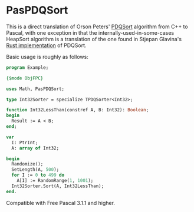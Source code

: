 # PasPDQSort
This is a direct translation of Orson Peters' [PDQSort](https://github.com/orlp/pdqsort) algorithm from C++ to Pascal,
with one exception in that the internally-used-in-some-cases HeapSort algorithm is a translation of the one found in Stjepan Glavina's
[Rust implementation](https://github.com/stjepang/pdqsort) of PDQSort.

Basic usage is roughly as follows:

```Pascal
program Example;

{$mode ObjFPC}

uses Math, PasPDQSort;

type Int32Sorter = specialize TPDQSorter<Int32>;

function Int32LessThan(constref A, B: Int32): Boolean;
begin
  Result := A < B;
end;

var
  I: PtrInt;
  A: array of Int32;

begin
  Randomize();
  SetLength(A, 500);
  for I := 0 to 499 do
    A[I] := RandomRange(1, 1001);
  Int32Sorter.Sort(A, Int32LessThan);
end.
```

Compatible with Free Pascal 3.1.1 and higher.
